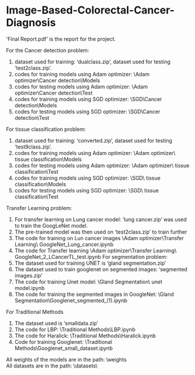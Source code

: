# Image-Based-Colorectal-Cancer-Diagnosis

'Final Report.pdf' is the report for the project.

For the Cancer detection problem:
1.	dataset used for training: ‘dualclass.zip’, dataset used for testing ‘test2class.zip’.
2.	codes for training models using Adam optimizer: \Adam optimizer\Cancer detection\Models
3.	codes for testing models using Adam optimizer: \Adam optimizer\Cancer detection\Test
4.	codes for training models using SGD optimizer: \SGD\Cancer detection\Models
5.	codes for testing models using SGD optimizer: \SGD\Cancer detection\Test


For tissue classification problem:
1.	dataset used for training: ‘converted.zip’, dataset used for testing ‘test9class.zip’.
2.	codes for training models using Adam optimizer: \Adam optimizer\ tissue classification\Models
3.	codes for testing models using Adam optimizer: \Adam optimizer\ tissue classification\Test
4.	codes for training models using SGD optimizer: \SGD\ tissue classification\Models
5.	codes for testing models using SGD optimizer: \SGD\ tissue classification\Test

Transfer Learning problem:

1.	For transfer learning on Lung cancer model: ‘lung cancer.zip’ was used to train the GoogLeNet model. 
2.	The pre-trained model was then used on ‘test2class.zip’ to train further
3.	The code for training on Lun cancer images \Adam optimizer\Transfer Learning\ GoogleNet_Lung_cancer.ipynb
4.	The code for Transfer learning \Adam optimizer\Transfer Learning\ GoogleNet_2_LCancerTL_test.ipynb
For segmentation problem:
1.	The dataset used for training UNET is ‘gland segmentation.zip’
2.	The dataset used to train googlenet on segmented images: ‘segmented images.zip’
3.	The code for training Unet model: \Gland Segmentation\ unet model.ipynb
4.	The code for training the segmented images in GoogleNet: \Gland Segmentation\Googlenet_segmented_(1).ipynb

For Traditional Methods
1.	The dataset used is ‘smalldata.zip’
2.	The code for LBP: \Traditional Methods\LBP.ipynb
3.	The code for Haralick: \Traditional Methods\Haralick.ipynb
4.	Code for training Googlenet: \Traditional Methods\Googlenet_small_dataset.ipynb

All weights of the models are in the path: \weights\
All datasets are in the path: \datasets\
